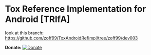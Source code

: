 # Tox Reference Implementation for Android [TRIfA]

look at this branch:
https://github.com/zoff99/ToxAndroidRefImpl/tree/zoff99/dev003


**Donate:** [![Donate](https://raw.githubusercontent.com/zoff99/ToxAndroidRefImpl/zoff99/Identicon_spec_dra/blue-on-dark%402x.png)](http://more.zanavi.cc/spenden/)

